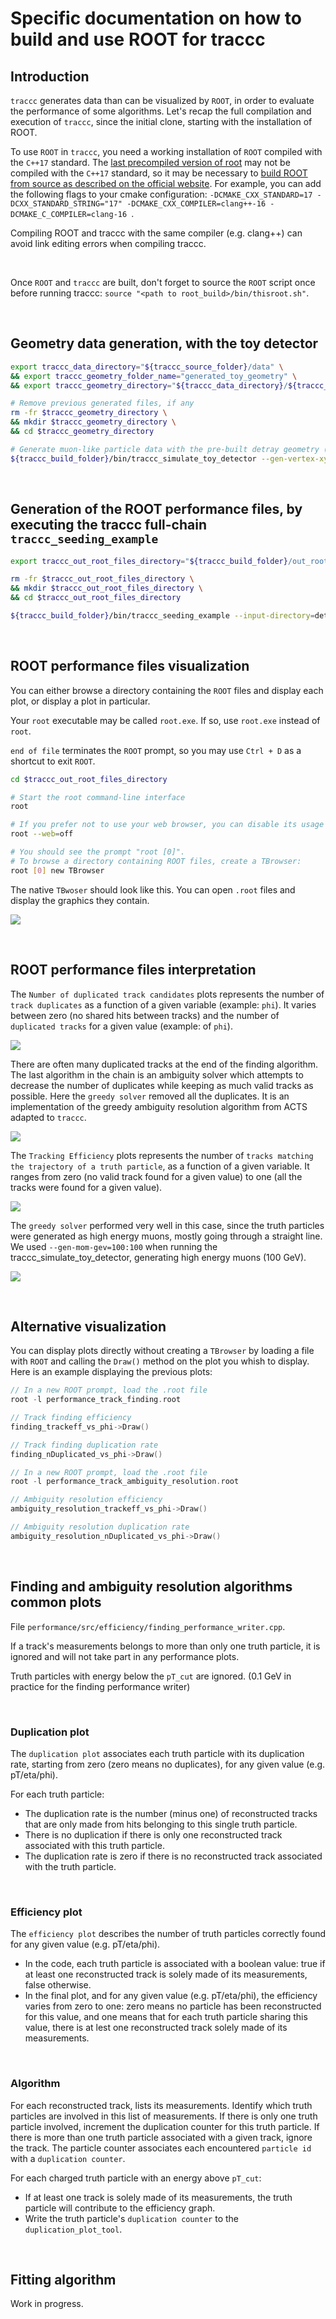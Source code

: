# Specific documentation on how to build and use ROOT for traccc

## Introduction

`traccc` generates data than can be visualized by `ROOT`, in order to evaluate the performance of some algorithms. Let's recap the full compilation and execution of `traccc`, since the initial clone, starting with the installation of ROOT.

To use `ROOT` in `traccc`, you need a working installation of `ROOT` compiled with the `C++17` standard. The [last precompiled version of root](https://root.cern/install/) may not be compiled with the `C++17` standard, so it may be necessary to [build ROOT from source as described on the official website](https://root.cern/install/build_from_source/). For example, you can add the following flags to your cmake configuration: `-DCMAKE_CXX_STANDARD=17 -DCXX_STANDARD_STRING="17" -DCMAKE_CXX_COMPILER=clang++-16 -DCMAKE_C_COMPILER=clang-16 `.

Compiling ROOT and traccc with the same compiler (e.g. clang++) can avoid link editing errors when compiling traccc.

<br>

Once `ROOT` and `traccc` are built, don't forget to source the `ROOT` script once before running traccc: `source "<path to root_build>/bin/thisroot.sh"`.

<br>

## Geometry data generation, with the toy detector 

```sh
export traccc_data_directory="${traccc_source_folder}/data" \
&& export traccc_geometry_folder_name="generated_toy_geometry" \
&& export traccc_geometry_directory="${traccc_data_directory}/${traccc_geometry_folder_name}"

# Remove previous generated files, if any
rm -fr $traccc_geometry_directory \
&& mkdir $traccc_geometry_directory \
&& cd $traccc_geometry_directory

# Generate muon-like particle data with the pre-built detray geometry (toy geometry data):
${traccc_build_folder}/bin/traccc_simulate_toy_detector --gen-vertex-xyz-mm=0:0:0 --gen-vertex-xyz-std-mm=0:0:0 --gen-mom-gev=100:100 --gen-phi-degree=0:360 --events=10 --gen-nparticles=2000 --output-directory=detray_simulation/toy_detector/n_particles_2000/ --gen-eta=-3:3 --constraint-step-size-mm=1
```

<br>

## Generation of the ROOT performance files, by executing the traccc full-chain `traccc_seeding_example`

```sh
export traccc_out_root_files_directory="${traccc_build_folder}/out_root_files"

rm -fr $traccc_out_root_files_directory \
&& mkdir $traccc_out_root_files_directory \
&& cd $traccc_out_root_files_directory

${traccc_build_folder}/bin/traccc_seeding_example --input-directory=detray_simulation/toy_detector/n_particles_2000/ --check-performance --detector-file=$traccc_geometry_folder_name/toy_detector_geometry.json --material-file=$traccc_geometry_folder_name/toy_detector_homogeneous_material.json --grid-file=$traccc_geometry_folder_name/toy_detector_surface_grids.json --event=1 --track-candidates-range=3:30 --constraint-step-size-mm=1000
```

<br>

## ROOT performance files visualization

You can either browse a directory containing the `ROOT` files and display each plot, or display a plot in particular.

Your `root` executable may be called `root.exe`. If so, use `root.exe` instead of `root`.

`end of file` terminates the `ROOT` prompt, so you may use `Ctrl + D` as a shortcut to exit `ROOT`. 

```sh
cd $traccc_out_root_files_directory

# Start the root command-line interface
root

# If you prefer not to use your web browser, you can disable its usage with the "--web" flag:
root --web=off

# You should see the prompt "root [0]".
# To browse a directory containing ROOT files, create a TBrowser:
root [0] new TBrowser
```

The native `TBwoser` should look like this. You can open `.root` files and display the graphics they contain.

![](images/TBrowser.png)

<br>

## ROOT performance files interpretation

The `Number of duplicated track candidates` plots represents the number of `track duplicates` as a function of a given variable (example: `phi`). It varies between zero (no shared hits between tracks) and the number of `duplicated tracks` for a given value (example: of `phi`).

![](images/duplication_finding.png)

There are often many duplicated tracks at the end of the finding algorithm. The last algorithm in the chain is an ambiguity solver which attempts to decrease the number of duplicates while keeping as much valid tracks as possible. Here the `greedy solver` removed all the duplicates. It is an implementation of the greedy ambiguity resolution algorithm from ACTS adapted to `traccc`.

![](images/duplication_greedy-solver.png)

The `Tracking Efficiency` plots represents the number of `tracks matching the trajectory of a truth particle`, as a function of a given variable. It ranges from zero (no valid track found for a given value) to one (all the tracks were found for a given value).

![](images/traccc_efficiency_finding.png)

The `greedy solver` performed very well in this case, since the truth particles were generated as high energy muons, mostly going through a straight line. We used `--gen-mom-gev=100:100` when running the traccc_simulate_toy_detector, generating high energy muons (100 GeV).

![](images/traccc_efficiency_greedy-solver.png)

<br>

## Alternative visualization

You can display plots directly without creating a `TBrowser` by loading a file with `ROOT` and calling the `Draw()` method on the plot you whish to display. Here is an example displaying the previous plots:

```c++
// In a new ROOT prompt, load the .root file
root -l performance_track_finding.root

// Track finding efficiency
finding_trackeff_vs_phi->Draw()

// Track finding duplication rate
finding_nDuplicated_vs_phi->Draw()

// In a new ROOT prompt, load the .root file
root -l performance_track_ambiguity_resolution.root

// Ambiguity resolution efficiency
ambiguity_resolution_trackeff_vs_phi->Draw()

// Ambiguity resolution duplication rate
ambiguity_resolution_nDuplicated_vs_phi->Draw()
```

<br>

## Finding and ambiguity resolution algorithms common plots

File `performance/src/efficiency/finding_performance_writer.cpp`.

If a track's measurements belongs to more than only one truth particle, it is ignored and will not take part in any performance plots.

Truth particles with energy below the `pT_cut` are ignored. (0.1 GeV in practice for the finding performance writer)

<br>

### Duplication plot

The `duplication plot` associates each truth particle with its duplication rate, starting from zero (zero means no duplicates), for any given value (e.g. pT/eta/phi).

For each truth particle:
- The duplication rate is the number (minus one) of reconstructed tracks that are only made from hits belonging to this single truth particle.
- There is no duplication if there is only one reconstructed track associated with this truth particle.
- The duplication rate is zero if there is no reconstructed track associated with the truth particle.

<br>

### Efficiency plot

The `efficiency plot` describes the number of truth particles correctly found for any given value (e.g. pT/eta/phi).
- In the code, each truth particle is associated with a boolean value: true if at least one reconstructed track is solely made of its measurements, false otherwise.
- In the final plot, and for any given value (e.g. pT/eta/phi), the efficiency varies from zero to one: zero means no particle has been reconstructed for this value, and one means that for each truth particle sharing this value, there is at lest one reconstructed track solely made of its measurements.

<br>

### Algorithm

For each reconstructed track, lists its measurements. Identify which truth particles are involved in this list of measurements. If there is only one truth particle involved, increment the duplication counter for this truth particle. If there is more than one truth particle associated with a given track, ignore the track. The particle counter associates each encountered `particle id` with a `duplication counter`. 

For each charged truth particle with an energy above `pT_cut`:
- If at least one track is solely made of its measurements, the truth particle will contribute to the efficiency graph.
- Write the truth particle's `duplication counter` to the `duplication_plot_tool`.

<br>

## Fitting algorithm

Work in progress.

